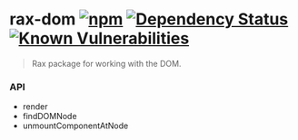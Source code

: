 # rax-dom [![npm](https://img.shields.io/npm/v/rax-dom.svg)](https://www.npmjs.com/package/rax-dom) [![Dependency Status](https://david-dm.org/alibaba/rax-dom.svg?path=packages/rax-dom)](https://david-dm.org/alibaba/rax-dom.svg?path=packages/rax-dom) [![Known Vulnerabilities](https://snyk.io/test/npm/rax-dom/badge.svg)](https://snyk.io/test/npm/rax-dom)

> Rax package for working with the DOM.

### API

* render
* findDOMNode
* unmountComponentAtNode
